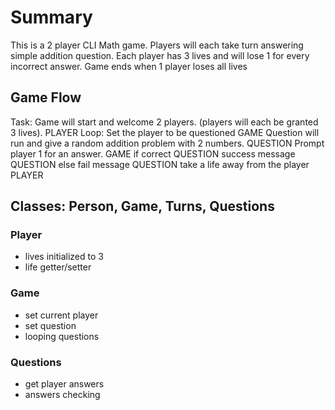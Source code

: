 # Summary
This is a 2 player CLI Math game. Players will each take turn answering simple addition question. Each player has 3 lives and will lose 1 for every incorrect answer. Game ends when 1 player loses all lives

## Game Flow
Task: Game will start and welcome 2 players. (players will each be granted 3 lives). PLAYER
  Loop:
    Set the player to be questioned GAME
    Question will run and give a random addition problem with 2 numbers. QUESTION
    Prompt player 1 for an answer. GAME
    if correct QUESTION
      success message QUESTION
    else
      fail message QUESTION
      take a life away from the player PLAYER

## Classes: Person, Game, Turns, Questions

### Player
- lives initialized to 3
- life getter/setter

### Game
- set current player
- set question
- looping questions

### Questions
- get player answers
- answers checking